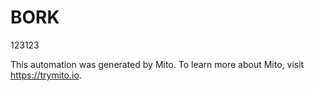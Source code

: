 
# BORK

123123

This automation was generated by Mito. To learn more about Mito, visit https://trymito.io.
